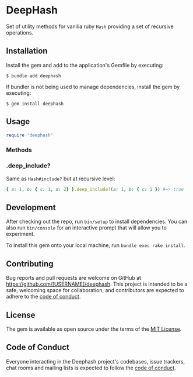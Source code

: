 # DeepHash

Set of utility methods for vanilia ruby `Hash` providing a set of recursive operations.

## Installation

Install the gem and add to the application's Gemfile by executing:

    $ bundle add deephash

If bundler is not being used to manage dependencies, install the gem by executing:

    $ gem install deephash

## Usage

```ruby
require 'deephash'
```

### Methods

### .deep_include?

Same as `Hash#include?` but at recursive level:

```ruby
{ a: 1, b: { c: 1, d: 2} }.deep_include?(a: 1, b: { c: 1 }) #=> true
```

## Development

After checking out the repo, run `bin/setup` to install dependencies. You can also run `bin/console` for an interactive prompt that will allow you to experiment.

To install this gem onto your local machine, run `bundle exec rake install`.

## Contributing

Bug reports and pull requests are welcome on GitHub at https://github.com/[USERNAME]/deephash. This project is intended to be a safe, welcoming space for collaboration, and contributors are expected to adhere to the [code of conduct](https://github.com/[USERNAME]/deephash/blob/master/CODE_OF_CONDUCT.md).

## License

The gem is available as open source under the terms of the [MIT License](https://opensource.org/licenses/MIT).

## Code of Conduct

Everyone interacting in the Deephash project's codebases, issue trackers, chat rooms and mailing lists is expected to follow the [code of conduct](https://github.com/[USERNAME]/deephash/blob/master/CODE_OF_CONDUCT.md).
